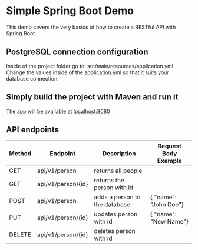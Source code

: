 # Simple Spring Boot Demo
This demo covers the very basics of how to create a RESTful API with Spring Boot.
## PostgreSQL connection configuration
Inside of the project folder go to: src/main/resources/application.yml
Change the values inside of the application.yml so that it suits your database connection.
## Simply build the project with Maven and run it
The app will be available at [localhost:8080](localhost:8080)
## API endpoints
Method  | Endpoint          | Description                   | Request Body Example  |
--------|-------------------|-------------------------------|-----------------------|
GET     |api/v1/person      |returns all people             |                       |
GET     |api/v1/person/{id} |returns the person with id     |                       |
POST    |api/v1/person      |adds a person to the database  |{  "name": "John Doe"} |
PUT     |api/v1/person/{id} |updates person with id         |{  "name": "New Name"} |
DELETE  |api/v1/person/{id} |deletes person with id         |                       |